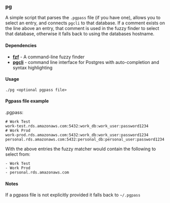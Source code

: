### pg

A simple script that parses the `.pgpass` file (if you have one), allows you to
select an entry, and connects `pgcli` to that database. If a comment exists on
the line above an entry, that comment is used in the fuzzy finder to select that 
database, otherwise it falls back to using the databases hostname.

#### Dependencies

* **[fzf](https://github.com/junegunn/fzf)** - A command-line fuzzy finder
* **[pgcli](https://www.pgcli.com/)** - command line interface for Postgres with auto-completion and syntax highlighting

#### Usage

    ./pg <optional pgpass file>

#### Pgpass file example

.pgpass:

```
# Work Test
work-test.rds.amazonaws.com:5432:work_db:work_user:password1234
# Work Prod
work-prod.rds.amazonaws.com:5432:work_db:work_user:password1234
personal.rds.amazonaws.com:5432:personal_db:personal_user:password1234
```

With the above entries the fuzzy matcher would contain the following to select
from:

```
- Work Test
- Work Prod
- personal.rds.amazonaws.com
```

#### Notes

If a pgpass file is not explicitly provided it falls back to `~/.pgpass`
